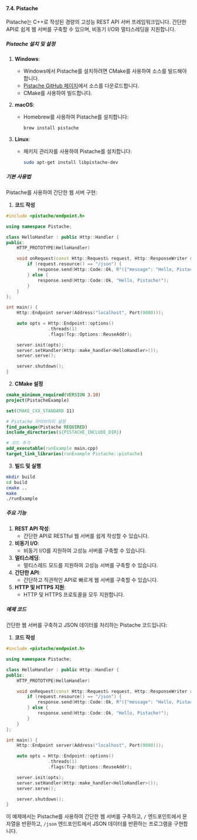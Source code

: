 #### 7.4. Pistache

Pistache는 C++로 작성된 경량의 고성능 REST API 서버 프레임워크입니다. 간단한 API로 쉽게 웹 서버를 구축할 수 있으며, 비동기 I/O와 멀티스레딩을 지원합니다.

##### Pistache 설치 및 설정

1. **Windows**:
   - Windows에서 Pistache를 설치하려면 CMake를 사용하여 소스를 빌드해야 합니다.
   - [Pistache GitHub 페이지](https://github.com/pistacheio/pistache)에서 소스를 다운로드합니다.
   - CMake를 사용하여 빌드합니다.

2. **macOS**:
   - Homebrew를 사용하여 Pistache를 설치합니다:
     ```bash
     brew install pistache
     ```

3. **Linux**:
   - 패키지 관리자를 사용하여 Pistache를 설치합니다:
     ```bash
     sudo apt-get install libpistache-dev
     ```

##### 기본 사용법

Pistache를 사용하여 간단한 웹 서버 구현:

1. **코드 작성**

```cpp
#include <pistache/endpoint.h>

using namespace Pistache;

class HelloHandler : public Http::Handler {
public:
    HTTP_PROTOTYPE(HelloHandler)

    void onRequest(const Http::Request& request, Http::ResponseWriter response) override {
        if (request.resource() == "/json") {
            response.send(Http::Code::Ok, R"({"message": "Hello, Pistache!"})", MIME(Application, Json));
        } else {
            response.send(Http::Code::Ok, "Hello, Pistache!");
        }
    }
};

int main() {
    Http::Endpoint server(Address("localhost", Port(9080)));

    auto opts = Http::Endpoint::options()
                .threads(1)
                .flags(Tcp::Options::ReuseAddr);

    server.init(opts);
    server.setHandler(Http::make_handler<HelloHandler>());
    server.serve();

    server.shutdown();
}
```

2. **CMake 설정**

```cmake
cmake_minimum_required(VERSION 3.10)
project(PistacheExample)

set(CMAKE_CXX_STANDARD 11)

# Pistache 라이브러리 설정
find_package(Pistache REQUIRED)
include_directories(${PISTACHE_INCLUDE_DIR})

# 코드 추가
add_executable(runExample main.cpp)
target_link_libraries(runExample Pistache::pistache)
```

3. **빌드 및 실행**

```bash
mkdir build
cd build
cmake ..
make
./runExample
```

##### 주요 기능

1. **REST API 작성**:
   - 간단한 API로 RESTful 웹 서버를 쉽게 작성할 수 있습니다.
2. **비동기 I/O**:
   - 비동기 I/O를 지원하여 고성능 서버를 구축할 수 있습니다.
3. **멀티스레딩**:
   - 멀티스레드 모드를 지원하여 고성능 서버를 구축할 수 있습니다.
4. **간단한 API**:
   - 간단하고 직관적인 API로 빠르게 웹 서버를 구축할 수 있습니다.
5. **HTTP 및 HTTPS 지원**:
   - HTTP 및 HTTPS 프로토콜을 모두 지원합니다.

##### 예제 코드

간단한 웹 서버를 구축하고 JSON 데이터를 처리하는 Pistache 코드입니다:

1. **코드 작성**

```cpp
#include <pistache/endpoint.h>

using namespace Pistache;

class HelloHandler : public Http::Handler {
public:
    HTTP_PROTOTYPE(HelloHandler)

    void onRequest(const Http::Request& request, Http::ResponseWriter response) override {
        if (request.resource() == "/json") {
            response.send(Http::Code::Ok, R"({"message": "Hello, Pistache!"})", MIME(Application, Json));
        } else {
            response.send(Http::Code::Ok, "Hello, Pistache!");
        }
    }
};

int main() {
    Http::Endpoint server(Address("localhost", Port(9080)));

    auto opts = Http::Endpoint::options()
                .threads(1)
                .flags(Tcp::Options::ReuseAddr);

    server.init(opts);
    server.setHandler(Http::make_handler<HelloHandler>());
    server.serve();

    server.shutdown();
}
```

이 예제에서는 Pistache를 사용하여 간단한 웹 서버를 구축하고, `/` 엔드포인트에서 문자열을 반환하고, `/json` 엔드포인트에서 JSON 데이터를 반환하는 프로그램을 구현합니다.
